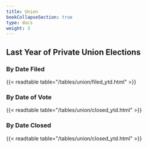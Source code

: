 ```yaml
---
title: Union
bookCollapseSection: true
type: docs
weight: 3
---
```


## Last Year of Private Union Elections

###  By Date Filed
{{< readtable table="/tables/union/filed_ytd.html" >}}

### By Date of Vote
{{< readtable table="/tables/union/closed_ytd.html" >}}


### By Date Closed
{{< readtable table="/tables/union/closed_ytd.html" >}}
